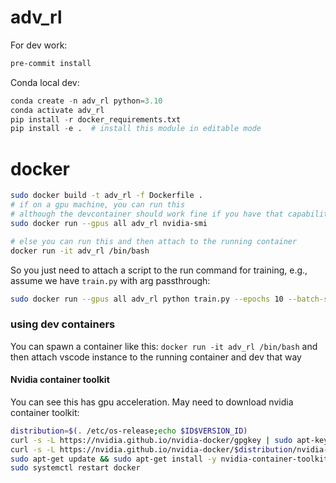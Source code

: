 # adv_rl

For dev work:

```bash
pre-commit install
```

Conda local dev:

```python
conda create -n adv_rl python=3.10
conda activate adv_rl
pip install -r docker_requirements.txt
pip install -e .  # install this module in editable mode
```

# docker


```bash
sudo docker build -t adv_rl -f Dockerfile .
# if on a gpu machine, you can run this
# although the devcontainer should work fine if you have that capability
sudo docker run --gpus all adv_rl nvidia-smi

# else you can run this and then attach to the running container
docker run -it adv_rl /bin/bash
```

So you just need to attach a script to the run command for training, e.g., assume we have `train.py` with arg passthrough:
```bash
sudo docker run --gpus all adv_rl python train.py --epochs 10 --batch-size 32
```

### using dev containers
You can spawn a container like this: `docker run -it adv_rl /bin/bash`
and then attach vscode instance to the running container and dev that way



#### Nvidia container toolkit
You can see this has gpu acceleration. May need to download nvidia container toolkit:
```bash
distribution=$(. /etc/os-release;echo $ID$VERSION_ID)
curl -s -L https://nvidia.github.io/nvidia-docker/gpgkey | sudo apt-key add -
curl -s -L https://nvidia.github.io/nvidia-docker/$distribution/nvidia-docker.list | sudo tee /etc/apt/sources.list.d/nvidia-docker.list
sudo apt-get update && sudo apt-get install -y nvidia-container-toolkit
sudo systemctl restart docker
```
